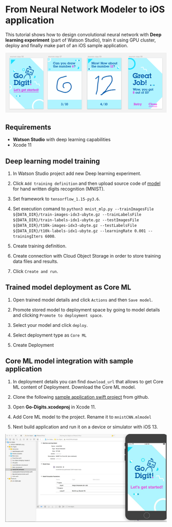 # From Neural Network Modeler to iOS application

This tutorial shows how to design convolutional neural network with **Deep learning experiment** (part of Watson Studio), train it using GPU cluster, deploy and finally make part of an iOS sample application.

<p align="center">
  <img src="Screenshots/app_screens.png" width="800"/>
</p>

## Requirements
- **Watson Studio** with deep learning capabilities
- Xcode 11



## Deep learning model training


1. In Watson Studio project add new Deep learning experiment.

2. Click `Add training definition` and then upload source code of [model](https://github.ibm.com/WML/watson-machine-learning-samples/blob/dev/definitions/keras/mnist/MNIST.zip) for hand written digits recognition (MNIST).

3. Set framework to `tensorflow_1.15-py3.6`.

4. Set execution comand to `python3 mnist_mlp.py --trainImagesFile ${DATA_DIR}/train-images-idx3-ubyte.gz --trainLabelsFile ${DATA_DIR}/train-labels-idx1-ubyte.gz --testImagesFile ${DATA_DIR}/t10k-images-idx3-ubyte.gz --testLabelsFile ${DATA_DIR}/t10k-labels-idx1-ubyte.gz --learningRate 0.001 --trainingIters 6000`.

5. Create training definition.

6. Create connection with Cloud Object Storage in order to store training data files and results.

7. Click `Create and run`.


## Trained model deployment as Core ML
1. Open trained model details and click `Actions` and then `Save model`.

2. Promote stored model to deployment space by going to model details and clicking
`Promote to deployment space`.

3. Select your model and click `deploy`.

4. Select deployment type as `Core ML`

5. Create Deployment


## Core ML model integration with sample application

1. In deployment details you can find `download_url` that allows to get Core ML content of Deployment. Download the Core ML model.

2. Clone the following [sample application swift project](https://github.com/pmservice/go-digits) from github.

3. Open **Go-Digits.xcodeproj** in Xcode 11.

4. Add Core ML model to the project. Rename it to `mnistCNN.mlmodel`

5. Next build application and run it on a device or simulator with iOS 13.

<p align="center">
  <img src="Screenshots/xcode.jpg" width="800"/>
</p>
